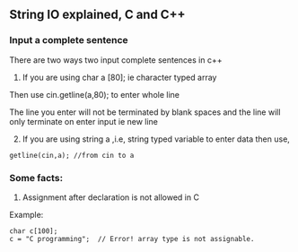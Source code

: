 ## String IO explained, C and C++


### Input a complete sentence

There are two ways two input complete sentences in c++

1. If you are using char a [80]; ie character typed array

Then use cin.getline(a,80); to enter whole line

The line you enter will not be terminated by blank spaces and the line will only terminate on enter input ie new line

2. If you are using string a ,i.e, string typed variable to enter data then use,

```
getline(cin,a); //from cin to a
```


### Some facts:

1. Assignment after declaration is not allowed in C

Example:

```
char c[100];
c = "C programming";  // Error! array type is not assignable.
```